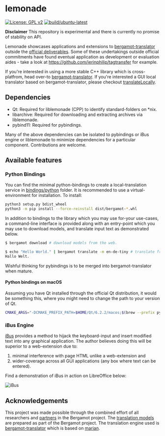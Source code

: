 # lemonade

[![License: GPL v2](https://img.shields.io/badge/License-GPL%20v2-blue.svg)](https://www.gnu.org/licenses/old-licenses/gpl-2.0.en.html) 
[![build/ubuntu-latest](https://github.com/jerinphilip/lemonade/actions/workflows/main.yml/badge.svg)](./.github/workflows/main.yml)

**Disclaimer** This repository is experimental and there is currently no
promise of stability on API. 

Lemonade showcases applications and extensions to
[bergamot-translator](https://github.com/browsermt/bergamot-translator) outside
the [official deliverables](https://browser.mt/deliverables). Some of these
undertakings outside official commitments have found eventual application 
as development or evaluation aides - take a look at
https://github.com/jerinphilip/tagtransfer for example.

If you're interested in using a more stable C++ library which is
cross-platfrom, head over-to [bergamot-translator](https://github.com/browsermt/bergamot-translator). If
you're interested a GUI local translator based on bergamot-translator, please
checkout [translateLocally](https://github.com/XapaJIaMnu/translateLocally).

## Dependencies

- Qt: Required for liblemonade (CPP) to identify standard-folders on \*nix.
- libarchive: Required for downloading and extracting archives via liblemonade.
- pybind11: Required for pybindings.

Many of the above dependencies can be isolated to pybindings or iBus engine or
liblemonade to minimize dependencies for a particular component. Contributions
are welcome.

## Available features

### Python Bindings

You can find the minimal python-bindings to create a local-translation service
in [bindings/python](./bindings/python) folder. 
It is recommended to use a virtual-environment for installation. To install:

```bash
python3 setup.py bdist_wheel
python3 -m pip install --force-reinstall dist/bergamot-*.whl
```

In addition to bindings to the library which you may use for-your use-cases, a
command-line interface is provided along with an entry-point which you may use
to download models, and translate input text as demonstrated below.

```bash
$ bergamot download # download models from the web.

$ echo "Hello World." | bergamot translate -m en-de-tiny # translate from stdin
Hallo Welt.

```

Wishful thinking for pybindings is to be merged into bergamot-translator when
mature.

#### Python bindings on macOS

Assuming you have Qt installed through the official Qt distribution, it would
be something this, where you might need to change the path to your version of
Qt.

```sh
CMAKE_ARGS="-DCMAKE_PREFIX_PATH=$HOME/Qt/6.2.2/macos;$(brew --prefix pybind11)" pip3 install path/to/lemonade
```

### iBus Engine

[iBus](https://en.wikipedia.org/wiki/Intelligent_Input_Bus) provides a method
to hijack the keyboard-input and insert modified text into any graphical
application. The author believes doing this will be superior to a web-extension
due to:

1. minimal interference with page HTML unlike a web-extension and
2. wider-coverage across all GUI applications (any box where text can be entered).

Find a demonstration of iBus in action on LibreOffice below:

![iBus](https://user-images.githubusercontent.com/727292/147791520-b3732b87-a142-4f95-b1a9-75e49e9488df.gif)

## Acknowledgements

This project was made possible through the combined effort of all researchers
and [partners](https://browser.mt/partners/) in the Bergamot project. The
[translation models](https://github.com/browsermt/students) are prepared as
part of the Bergamot project. The translation engine used is
[bergamot-translator](https://github.com/browsermt/bergamot-translator) which
is based on [marian](https://github.com/marian-nmt/marian-dev).

